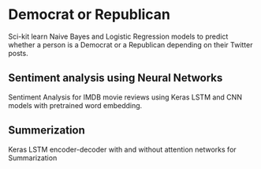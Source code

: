 # Democrat or Republican
Sci-kit learn Naive Bayes and Logistic Regression models to predict whether a person is a Democrat or a Republican depending on their Twitter posts.

## Sentiment analysis using Neural Networks
Sentiment Analysis for IMDB movie reviews using Keras LSTM and CNN models with pretrained word embedding. 

## Summerization
Keras LSTM encoder-decoder with and without attention networks for Summarization

